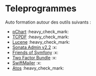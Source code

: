 # Teleprogrammes
Auto formation autour des outils suivants :
<ul>
    <li><a href="https://github.com/Zarwine/Teleprogrammes/tree/main/pChart">pChart</a> :heavy_check_mark:</li>
    <li><a href="https://github.com/Zarwine/Teleprogrammes/tree/main/TCPDF">TCPDF</a> :heavy_check_mark:</li>
    <li><a href="https://github.com/Zarwine/Teleprogrammes/tree/main/Lucene">Lucene</a> :heavy_check_mark:</li>
    <li><a href="https://github.com/Zarwine/Teleprogrammes/tree/main/SonataAdmin">Sonata Admin v2.2</a> :x:</li>
    <li><a href="https://github.com/Zarwine/Teleprogrammes/tree/main/FriendsOfSymfony">Friends of Symfony</a> :x:</li>
    <li><a href="https://github.com/Zarwine/Teleprogrammes/tree/main/TwoFactorBundle">Two Factor Bundle</a> :x:</li>
    <li><a href="https://github.com/Zarwine/Teleprogrammes/tree/main/SwiftMailer">SwiftMailer</a> :x:</li>
    <li><a href="https://github.com/Zarwine/Teleprogrammes/tree/main/Atos">Atos</a> :heavy_check_mark:</li>
</ul>
